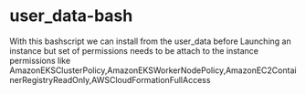 # user_data-bash
With this bashscript we can install from the user_data before Launching an instance but set of permissions needs to be attach to the instance permissions like AmazonEKSClusterPolicy,AmazonEKSWorkerNodePolicy,AmazonEC2ContainerRegistryReadOnly,AWSCloudFormationFullAccess 
